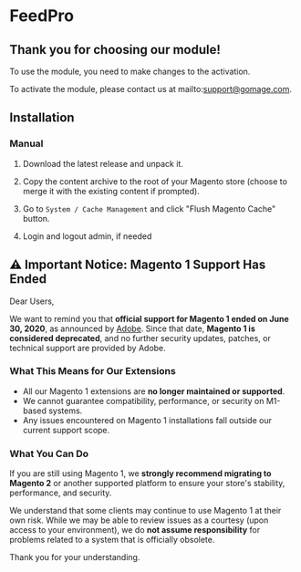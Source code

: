 # FeedPro

## Thank you for choosing our module!

To use the module, you need to make changes to the activation.

To activate the module, please contact us at mailto:support@gomage.com.


## Installation

### Manual

1. Download the latest release and unpack it.

2. Copy the content archive to the root of your Magento store (choose to merge it with the existing content if prompted).

3. Go to `System / Cache Management` and click "Flush Magento Cache" button.

4. Login and logout admin, if needed
## ⚠️ Important Notice: Magento 1 Support Has Ended

Dear Users,

We want to remind you that **official support for Magento 1 ended on June 30, 2020**, as announced by [Adobe](https://business.adobe.com/products/magento/magento-1-end-of-life.html). Since that date, **Magento 1 is considered deprecated**, and no further security updates, patches, or technical support are provided by Adobe.

### What This Means for Our Extensions

- All our Magento 1 extensions are **no longer maintained or supported**.
- We cannot guarantee compatibility, performance, or security on M1-based systems.
- Any issues encountered on Magento 1 installations fall outside our current support scope.

### What You Can Do

If you are still using Magento 1, we **strongly recommend migrating to Magento 2** or another supported platform to ensure your store's stability, performance, and security.

We understand that some clients may continue to use Magento 1 at their own risk. While we may be able to review issues as a courtesy (upon access to your environment), we do **not assume responsibility** for problems related to a system that is officially obsolete.

Thank you for your understanding.
